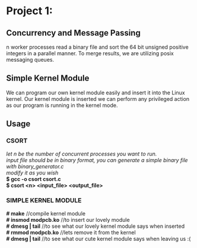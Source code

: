 # Project 1: 
## Concurrency and Message Passing

n worker processes read a binary file and sort the 64 bit unsigned positive integers in a parallel manner.
To merge results, we are utilizing posix messaging queues.

## Simple Kernel Module

We can program our own kernel module easily and insert it into the Linux kernel. Our kernel module is inserted we can perform any privileged action as our program is running in the kernel mode.


## Usage

### CSORT
_let n be the number of concurrent processes you want to run._  
_input file should be in binary format, you can generate a simple binary file with binary_generator.c_  
_modify it as you wish_  
**$ gcc -o csort csort.c**  
**$ csort \<n> \<input_file> \<output_file>**  

### SIMPLE KERNEL MODULE
**\# make** //compile kernel module  
**\# insmod modpcb.ko** //to insert our lovely module  
**\# dmesg | tail** //to see what our lovely kernel module says when inserted  
**\# rmmod modpcb.ko** //lets remove it from the kernel  
**\# dmesg | tail** //to see what our cute kernel module says when leaving us :(  


